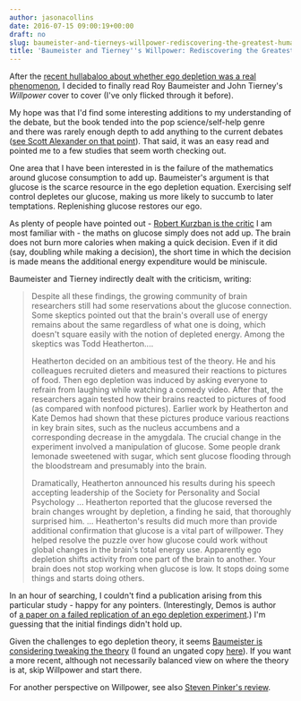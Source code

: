 ```yaml
---
author: jasonacollins
date: 2016-07-15 09:00:19+00:00
draft: no
slug: baumeister-and-tierneys-willpower-rediscovering-the-greatest-human-strength
title: 'Baumeister and Tierney''s Willpower: Rediscovering the Greatest Human Strength'
---
```


After the [recent hullabaloo about whether ego depletion was a real phenomenon](https://jasoncollins.blog/failure-to-replicate-ego-depletion-edition/), I decided to finally read Roy Baumeister and John Tierney's *Willpower* cover to cover (I've only flicked through it before).

My hope was that I'd find some interesting additions to my understanding of the debate, but the book tended into the pop science/self-help genre and there was rarely enough depth to add anything to the current debates ([see Scott Alexander on that point](http://slatestarcodex.com/2015/03/12/book-review-willpower/)). That said, it was an easy read and pointed me to a few studies that seem worth checking out.

One area that I have been interested in is the failure of the mathematics around glucose consumption to add up. Baumeister's argument is that glucose is the scarce resource in the ego depletion equation. Exercising self control depletes our glucose, making us more likely to succumb to later temptations. Replenishing glucose restores our ego.

As plenty of people have pointed out - [Robert Kurzban is the critic](http://epjournal.net/blog/2011/08/glucose-is-not-willpower-fuel/) I am most familiar with - the maths on glucose simply does not add up. The brain does not burn more calories when making a quick decision. Even if it did (say, doubling while making a decision), the short time in which the decision is made means the additional energy expenditure would be miniscule.

Baumeister and Tierney indirectly dealt with the criticism, writing:



<blockquote>Despite all these findings, the growing community of brain researchers still had some reservations about the glucose connection. Some skeptics pointed out that the brain's overall use of energy remains about the same regardless of what one is doing, which doesn't square easily with the notion of depleted energy. Among the skeptics was Todd Heatherton....

Heatherton decided on an ambitious test of the theory. He and his colleagues recruited dieters and measured their reactions to pictures of food. Then ego depletion was induced by asking everyone to refrain from laughing while watching a comedy video. After that, the researchers again tested how their brains reacted to pictures of food (as compared with nonfood pictures). Earlier work by Heatherton and Kate Demos had shown that these pictures produce various reactions in key brain sites, such as the nucleus accumbens and a corresponding decrease in the amygdala. The crucial change in the experiment involved a manipulation of glucose. Some people drank lemonade sweetened with sugar, which sent glucose flooding through the bloodstream and presumably into the brain.

Dramatically, Heatherton announced his results during his speech accepting leadership of the Society for Personality and Social Psychology ... Heatherton reported that the glucose reversed the brain changes wrought by depletion, a finding he said, that thoroughly surprised him. ... Heatherton's results did much more than provide additional confirmation that glucose is a vital part of willpower. They helped resolve the puzzle over how glucose could work without global changes in the brain's total energy use. Apparently ego depletion shifts activity from one part of the brain to another. Your brain does not stop working when glucose is low. It stops doing some things and starts doing others.</blockquote>



In an hour of searching, I couldn't find a publication arising from this particular study - happy for any pointers. (Interestingly, Demos is author of [a paper on a failed replication of an ego depletion experiment](http://journals.plos.org/plosone/article?id=10.1371/journal.pone.0109950).) I'm guessing that the initial findings didn't hold up.

Given the challenges to ego depletion theory, it seems [Baumeister is considering tweaking the theory](http://www.sciencedirect.com/science/article/pii/S0065260116300181) (I found an ungated copy [here](https://carlsonschool.umn.edu/faculty/kathleen-vohs)). If you want a more recent, although not necessarily balanced view on where the theory is at, skip Willpower and start there.

For another perspective on Willpower, see also [Steven Pinker's review](http://www.nytimes.com/2011/09/04/books/review/willpower-by-roy-f-baumeister-and-john-tierney-book-review.html).
